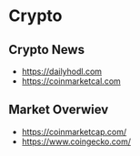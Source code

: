 # Crypto

## Crypto News
- https://dailyhodl.com
- https://coinmarketcal.com

## Market Overwiev
- https://coinmarketcap.com/
- https://www.coingecko.com/

